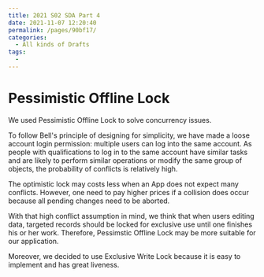 ```yaml
---
title: 2021 S02 SDA Part 4
date: 2021-11-07 12:20:40
permalink: /pages/90bf17/
categories:
  - All kinds of Drafts
tags:
  - 
---
```

# Pessimistic Offline Lock 

We used Pessimistic Offline Lock to solve concurrency issues.

To follow Bell's principle of designing for simplicity, we have made a loose account login permission: multiple users can log into the same account. As people with qualifications to log in to the same account have similar tasks and are likely to perform similar operations or modify the same group of objects, the probability of conflicts is relatively high.

The optimistic lock may costs less when an App does not expect many conflicts. However, one need to pay higher prices if a collision does occur because all pending changes need to be aborted.

With that high conflict assumption in mind, we think that when users editing data, targeted records should be locked for exclusive use until one finishes his or her work. Therefore, Pessimstic Offline Lock may be more suitable for our application. 

Moreover, we decided to use Exclusive Write Lock because it is easy to implement and has great liveness.  

